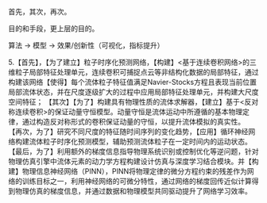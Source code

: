 首先，其次，再次。

目的和手段，更上层的目的。

算法 → 模型 → 效果/创新性（可视化，指标提升）


5.【首先】，【为了建立】粒子时序化预测网络，【构建】<基于连续卷积网络>的三维粒子局部特征处理单元，连续卷积可捕捉点云等非结构化数据的局部特征，通过构建该网络【使得】每个流体粒子特征值满足Navier-Stocks方程且表现当前位置局部流体状态，并在尺度逐级扩大的过程中应用局部特征处理单元，并构建大尺度空间特征；
【其次】【为了】构建具有物理性质的流体求解器，【建立】基于<反对称连续卷积>的保证动量守恒模型。动量守恒是流体运动中所遵循的基本物理定律，通过构造反对称形式的卷积保证动量的守恒，以提升流体模拟的真实性。
【再次，为了】研究不同尺度的特征随时间序列的变化趋势，【应用】循环神经网络构建流体粒子时序化预测模型，辅助预测流体粒子在一定时间内的运动状态。
【最后，为了】利用额外的梯度信息指导物理系统识别或控制优化等逆问题，针对物理仿真引擎中流体元素的动力学方程构建设计仿真与深度学习结合模块。并【构建】物理信息神经网络（PINN），PINN将物理定律的微分方程约束的残差作为网络的训练目标之一，利用神经网络的可微分特性，通过网络的梯度回传近似计算得到物理仿真的梯度信息，并通过数据和物理模型共同驱动提升了网络学习效率。